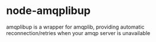 # node-amqplibup
amqplibup is a wrapper for amqplib, providing automatic reconnection/retries when your amqp server is unavailable
